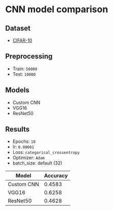 # CNN model comparison

## Dataset

- [CIFAR-10](https://www.cs.toronto.edu/~kriz/cifar.html)

## Preprocessing

- Train: `50000`
- Test: `10000`

## Models

- Custom CNN
- VGG16
- ResNet50

## Results

- Epochs: `10`
- lr: `0.00001`
- Loss: `categorical_crossentropy`
- Optimizer: `Adam`
- batch_size: default (32)

| Model | Accuracy |
| --- | --- |
| Custom CNN | 0.4583 |
| VGG16 | 0.6258 |
| ResNet50 | 0.4628 |